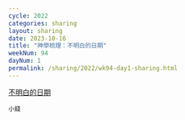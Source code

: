 ```yaml
---
cycle: 2022
categories: sharing
layout: sharing
date: 2023-10-16
title: "神學梳理：不明白的日期"
weekNum: 94
dayNum: 1
permalink: /sharing/2022/wk94-day1-sharing.html
---
```


[不明白的日期](https://eccseattle.github.io/media/sharing/2022/wk094/2023-10-16-bin.m4a)

`小錢`
